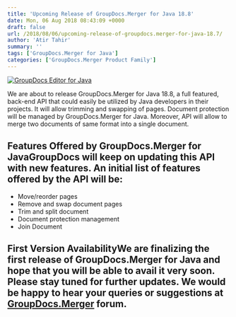 ```yaml
---
title: 'Upcoming Release of GroupDocs.Merger for Java 18.8'
date: Mon, 06 Aug 2018 08:43:09 +0000
draft: false
url: /2018/08/06/upcoming-release-of-groupdocs.merger-for-java-18.7/
author: 'Atir Tahir'
summary: ''
tags: ['GroupDocs.Merger for Java']
categories: ['GroupDocs.Merger Product Family']
---
```


[![GroupDocs Editor for Java](http://blog.groupdocs.com/wp-content/uploads/sites/4/2018/08/groupdocs-merger.png)](https://www.groupdocs.com/products/merger/net)

We are about to release GroupDocs.Merger for Java 18.8, a full featured, back-end API that could easily be utilized by Java developers in their projects. It will allow trimming and swapping of pages. Document protection will be managed by GroupDocs.Merger for Java. Moreover, API will allow to merge two documents of same format into a single document.

## Features Offered by GroupDocs.Merger for JavaGroupDocs will keep on updating this API with new features. An initial list of features offered by the API will be:

*   Move/reorder pages
*   Remove and swap document pages
*   Trim and split document
*   Document protection management
*   Join Document

## First Version AvailabilityWe are finalizing the first release of GroupDocs.Merger for Java and hope that you will be able to avail it very soon. Please stay tuned for further updates. We would be happy to hear your queries or suggestions at [GroupDocs.Merger](https://forum.groupdocs.com/c/merger) forum.





